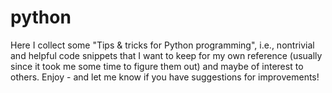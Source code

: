 # python
Here I collect some "Tips &amp; tricks for Python programming", i.e., 
nontrivial and helpful code snippets that I want to keep for my own reference 
(usually since it took me some time to figure them out) 
and maybe of interest to others.
Enjoy - and let me know if you have suggestions for improvements!
